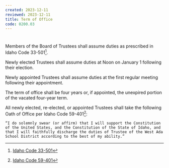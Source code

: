 ```yaml
---
created: 2023-12-11
reviewed: 2023-12-11
title: Term of Office
code: 0200.03
---
```


#  

Members of the Board of Trustees shall assume duties as prescribed in Idaho Code 33-501[^ic-33-501].

Newly elected Trustees shall assume duties at Noon on January 1 following their election.

Newly appointed Trustees shall assume duties at the first regular meeting following their appointment.

The term of office shall be four years or, if appointed, the unexpired portion of the vacated four-year term.

All newly elected, re-elected, or appointed Trustees shall take the following Oath of Office per Idaho Code 59-401[^ic-59-401]:

    “I do solemnly swear (or affirm) that I will support the Constitution of the United States, and the Constitution of the State of Idaho, and that I will faithfully discharge the duties of Trustee of the West Ada School District according to the best of my ability.”

[^ic-33-501]: [Idaho Code 33-501](https://legislature.idaho.gov/statutesrules/idstat/title33/t33ch5/sect33-501)
[^ic-59-401]: [Idaho Code 59-401](https://legislature.idaho.gov/statutesrules/idstat/title59/t59ch4/sect59-401)